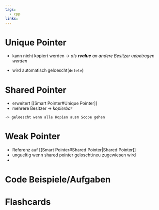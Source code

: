 ```yaml
---
tags:
  - cpp
links:
---
```


# Unique Pointer
- kann nicht kopiert werden
	-> *als **rvalue** an andere Besitzer uebetragen werden*
<!--SR:!2024-08-21,4,270-->
- wird automatisch geloescht(`delete`)

# Shared Pointer
- erweitert [[Smart Pointer#Unique Pointer]]
- mehrere Besitzer -> *kopierbar*
<!--SR:!2024-08-21,4,270-->
	-> geloescht wenn alle Kopien ausm Scope gehen
<!--SR:!2024-08-21,4,270-->

# Weak Pointer
- Referenz auf [[Smart Pointer#Shared Pointer|Shared Pointer]] 
- ungueltig wenn shared pointer geloscht/neu zugewiesen wird
- 


# Code Beispiele/Aufgaben


# Flashcards
